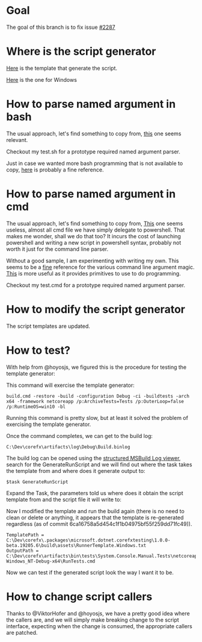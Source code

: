# Goal
The goal of this branch is to fix issue  [#2287](https://github.com/dotnet/arcade/issues/2287)

# Where is the script generator
[Here](https://github.com/dotnet/arcade/blob/master/src/Microsoft.DotNet.CoreFxTesting/build/assets/RunnerTemplate.Unix.txt) is the template that generate the script.

[Here](https://github.com/dotnet/arcade/blob/master/src/Microsoft.DotNet.CoreFxTesting/build/assets/RunnerTemplate.Windows.txt) is the one for Windows

# How to parse named argument in bash
The usual approach, let's find something to copy from, [this](https://github.com/dotnet/arcade/blob/d3b40a5a2cbb2e00503413b260fe5c49ce3c2691/eng/common/build.sh#L77) one seems relevant.

Checkout my test.sh for a prototype required named argument parser.

Just in case we wanted more bash programming that is not available to copy, [here](https://en.wikibooks.org/wiki/Bash_Shell_Scripting) is probably a fine reference.

# How to parse named argument in cmd
The usual approach, let's find something to copy from, [This](https://github.com/dotnet/arcade/blob/master/eng/common/CIBuild.cmd) one seems useless, almost all cmd file we have simply delegate to powershell. That makes me wonder, shall we do that too? It incurs the cost of launching powershell and writing a new script in powershell syntax, probably not worth it just for the command line parser.

Without a good sample, I am experimenting with writing my own. This seems to be a [fine](https://stackoverflow.com/questions/4094699/how-does-the-windows-command-interpreter-cmd-exe-parse-scripts) reference for the various command line argument magic. [This](https://en.wikibooks.org/wiki/Windows_Batch_Scripting) is more useful as it provides primitives to use to do programming.

Checkout my test.cmd for a prototype required named argument parser.

# How to modify the script generator
The script templates are updated.

# How to test?
With help from @hoyosjs, we figured this is the procedure for testing the template generator:

This command will exercise the template generator:
```
build.cmd -restore -build -configuration Debug -ci -buildtests -arch x64 -framework netcoreapp /p:ArchiveTests=Tests /p:OuterLoop=false /p:RuntimeOS=win10 -bl
```
Running this command is pretty slow, but at least it solved the problem of exercising the template generator.

Once the command completes, we can get to the build log:
```
C:\Dev\corefx\artifacts\log\Debug\Build.binlog
```

The build log can be opened using the [structured MSBuild Log viewer](http://www.msbuildlog.com/), search for the GenerateRunScript and we will find out where the task takes the template from and where does it generate output to:
```
$task GenerateRunScript
```

Expand the Task, the parameters told us where does it obtain the script template from and the script file it will write to:

Now I modified the template and run the build again (there is no need to clean or delete or anything, it appears that the template is re-generated regardless (as of commit 6ca16758a5d454c1f1b04975bf55f259dd71fc49)).

```
TemplatePath = C:\Dev\corefx\.packages\microsoft.dotnet.corefxtesting\1.0.0-beta.19205.6\build\assets\RunnerTemplate.Windows.txt
OutputPath = C:\Dev\corefx\artifacts\bin\tests\System.Console.Manual.Tests\netcoreapp-Windows_NT-Debug-x64\RunTests.cmd
```

Now we can test if the generated script look the way I want it to be.

# How to change script callers
Thanks to @ViktorHofer and @hoyosjs, we have a pretty good idea where the callers are, and we will simply make breaking change to the script interface, expecting when the change is consumed, the appropriate callers are patched.